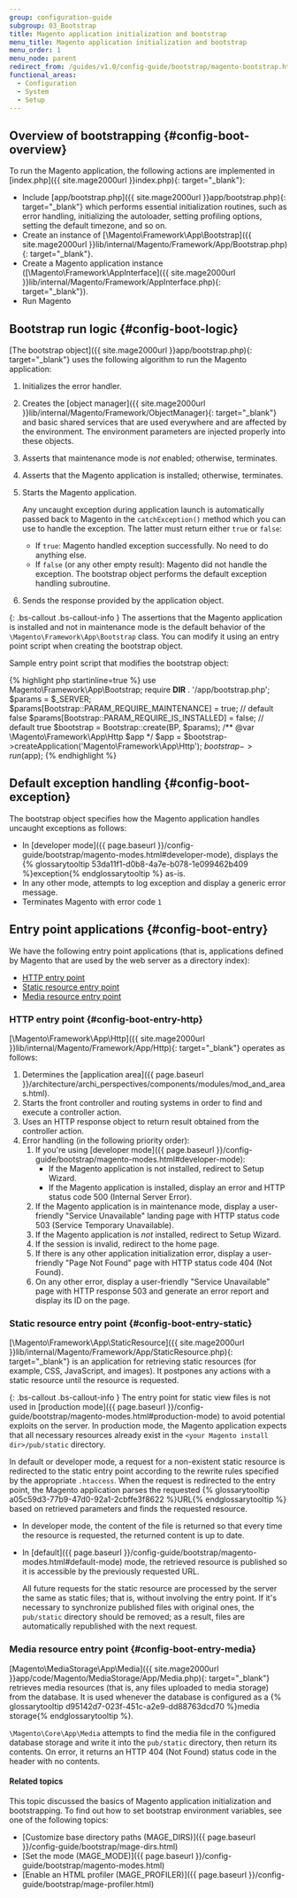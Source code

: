 ```yaml
---
group: configuration-guide
subgroup: 03_Bootstrap
title: Magento application initialization and bootstrap
menu_title: Magento application initialization and bootstrap
menu_order: 1
menu_node: parent
redirect_from: /guides/v1.0/config-guide/bootstrap/magento-bootstrap.html
functional_areas:
  - Configuration
  - System
  - Setup
---
```


## Overview of bootstrapping   {#config-boot-overview}

To run the Magento application, the following actions are implemented in [index.php]({{ site.mage2000url }}index.php){: target="_blank"}:

*	Include [app/bootstrap.php]({{ site.mage2000url }}app/bootstrap.php){: target="_blank"} which performs essential initialization routines, such as error handling, initializing the autoloader, setting profiling options, setting the default timezone, and so on.
*	Create an instance of [\\Magento\\Framework\\App\\Bootstrap]({{ site.mage2000url }}lib/internal/Magento/Framework/App/Bootstrap.php){: target="_blank"}. <!-- It requires initialization parameters to be specified in constructor.  Normally, the $_SERVER super-global variable is supposed to be passed there. -->
*	Create a Magento application instance ([\\Magento\\Framework\\AppInterface]({{ site.mage2000url }}lib/internal/Magento/Framework/AppInterface.php){: target="_blank"}).
*	Run Magento

## Bootstrap run logic   {#config-boot-logic}

[The bootstrap object]({{ site.mage2000url }}app/bootstrap.php){: target="_blank"} uses the following algorithm to run the Magento application:

1.	Initializes the error handler.
2.	Creates the [object manager]({{ site.mage2000url }}lib/internal/Magento/Framework/ObjectManager){: target="_blank"} and basic shared services that are used everywhere and are affected by the environment. The environment parameters are injected properly into these objects.
3.	Asserts that maintenance mode is *not* enabled; otherwise, terminates.
4.	Asserts that the Magento application is installed; otherwise, terminates.
5.	Starts the Magento application.

	Any uncaught exception during application launch is automatically passed back to Magento in the `catchException()` method which you can use to handle the exception. The latter must return either `true` or `false`:

    *	If `true`: Magento handled exception successfully. No need to do anything else.
    *	If `false` (or any other empty result): Magento did not handle the exception. The bootstrap object performs the default exception handling subroutine.
6.	Sends the response provided by the application object.

{: .bs-callout .bs-callout-info }
The assertions that the Magento application is installed and not in maintenance mode is the default behavior of the `\Magento\Framework\App\Bootstrap` class. You can modify it using an entry point script when creating the bootstrap object.

Sample entry point script that modifies the bootstrap object:

{% highlight php startinline=true %}
use Magento\Framework\App\Bootstrap;
require __DIR__ . '/app/bootstrap.php';
$params = $_SERVER;
$params[Bootstrap::PARAM_REQUIRE_MAINTENANCE] = true; // default false
$params[Bootstrap::PARAM_REQUIRE_IS_INSTALLED] = false; // default true
$bootstrap = Bootstrap::create(BP, $params);
/** @var \Magento\Framework\App\Http $app */
$app = $bootstrap->createApplication('Magento\Framework\App\Http');
$bootstrap->run($app);
{% endhighlight %}

## Default exception handling   {#config-boot-exception}

The bootstrap object specifies how the Magento application handles uncaught exceptions as follows:

*	In [developer mode]({{ page.baseurl }}/config-guide/bootstrap/magento-modes.html#developer-mode), displays the {% glossarytooltip 53da11f1-d0b8-4a7e-b078-1e099462b409 %}exception{% endglossarytooltip %} as-is.
*	In any other mode, attempts to log exception and display a generic error message.
*	Terminates Magento with error code `1`

## Entry point applications   {#config-boot-entry}

We have the following entry point applications (that is, applications defined by Magento that are used by the web server as a directory index):

*	[HTTP entry point](#config-boot-entry-http)
*	[Static resource entry point](#config-boot-entry-static)
*	[Media resource entry point](#config-boot-entry-media)

### HTTP entry point   {#config-boot-entry-http}

[\\Magento\\Framework\\App\\Http]({{ site.mage2000url }}lib/internal/Magento/Framework/App/Http){: target="_blank"} operates as follows:

1.	Determines the [application area]({{ page.baseurl }}/architecture/archi_perspectives/components/modules/mod_and_areas.html).
2.	Starts the front controller and routing systems in order to find and execute a controller action.
3.	Uses an HTTP response object to return result obtained from the controller action.
4.	Error handling (in the following priority order):
	1.	If you're using [developer mode]({{ page.baseurl }}/config-guide/bootstrap/magento-modes.html#developer-mode):
		*	If the Magento application is not installed, redirect to Setup Wizard.
		*	If the Magento application is installed, display an error and HTTP status code 500 (Internal Server Error).
	2.	If the Magento application is in maintenance mode, display a user-friendly "Service Unavailable" landing page with HTTP status code 503 (Service Temporary Unavailable).
	3.	If the Magento application is *not* installed, redirect to Setup Wizard.
	4.	If the session is invalid, redirect to the home page.
	5.	If there is any other application initialization error, display a user-friendly "Page Not Found" page with HTTP status code 404 (Not Found).
	6.	On any other error, display a user-friendly "Service Unavailable" page with HTTP response 503 and generate an error report and display its ID on the page.

### Static resource entry point   {#config-boot-entry-static}

[\\Magento\\Framework\\App\\StaticResource]({{ site.mage2000url }}lib/internal/Magento/Framework/App/StaticResource.php){: target="_blank"} is an application for retrieving static resources (for example, CSS, JavaScript, and images). It postpones any actions with a static resource until the resource is requested.

{: .bs-callout .bs-callout-info }
The entry point for static view files is not used in [production mode]({{ page.baseurl }}/config-guide/bootstrap/magento-modes.html#production-mode) to avoid potential exploits on the server. In production mode, the Magento application expects that all necessary resources already exist in the `<your Magento install dir>/pub/static` directory.

In default or developer mode, a request for a non-existent static resource is redirected to the static entry point according to the rewrite rules specified by the appropriate `.htaccess`.
When the request is redirected to the entry point, the Magento application parses the requested {% glossarytooltip a05c59d3-77b9-47d0-92a1-2cbffe3f8622 %}URL{% endglossarytooltip %} based on retrieved parameters and finds the requested resource.

*	In developer mode, the content of the file is returned so that every time the resource is requested, the returned content is up to date.
*	In [default]({{ page.baseurl }}/config-guide/bootstrap/magento-modes.html#default-mode) mode, the retrieved resource is published so it is accessible by the previously requested URL.

	All future requests for the static resource are processed by the server the same as static files; that is, without involving the entry point. If it's necessary to synchronize published files with original ones, the `pub/static` directory should be removed; as a result, files are automatically republished with the next request.

### Media resource entry point   {#config-boot-entry-media}

[Magento\\MediaStorage\\App\\Media]({{ site.mage2000url }}app/code/Magento/MediaStorage/App/Media.php){: target="_blank"} retrieves media resources (that is, any files uploaded to media storage) from the database. It is used whenever the database is configured as a {% glossarytooltip d95142d7-023f-451c-a2e9-dd88763dcd70 %}media storage{% endglossarytooltip %}.

`\Magento\Core\App\Media` attempts to find the media file in the configured database storage and write it into the `pub/static` directory, then return its contents. On error, it returns an HTTP 404 (Not Found) status code in the header with no contents.

#### Related topics

This topic discussed the basics of Magento application initialization and bootstrapping. To find out how to set bootstrap environment variables, see one of the following topics:

*	[Customize base directory paths (MAGE\_DIRS)]({{ page.baseurl }}/config-guide/bootstrap/mage-dirs.html)
*	[Set the mode (MAGE\_MODE)]({{ page.baseurl }}/config-guide/bootstrap/magento-modes.html)
*	[Enable an HTML profiler (MAGE\_PROFILER)]({{ page.baseurl }}/config-guide/bootstrap/mage-profiler.html)
